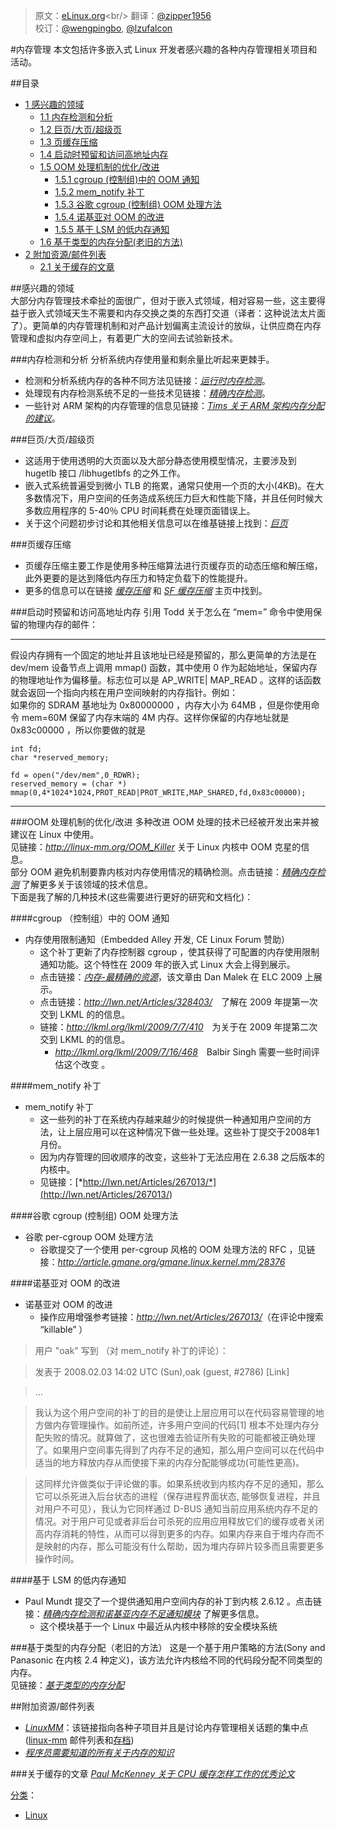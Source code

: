 > 原文：[eLinux.org](http://eLinux.org/Memory_Management "http://eLinux.org/Memory_Management")<br/>
> 翻译：[@zipper1956](https://github.com/zipper)<br/>
> 校订：[@wengpingbo](https://github.com/wengpingbo), [@lzufalcon](https://github.com/lzufalcon)<br/>

#内存管理
本文包括许多嵌入式 Linux 开发者感兴趣的各种内存管理相关项目和活动。

##目录
-   [1 感兴趣的领域](#areas-of-interest)
    -   [1.1 内存检测和分析](#memory-measurement-and-analysis)
    -   [1.2 巨页/大页/超级页](#huge-large-superpages)
    -   [1.3 页缓存压缩](##page-cache-compression)
    -   [1.4 启动时预留和访问高地址内存](#reserving-and-accessing-the-top-of-memory-on-startup)
    -   [1.5 OOM 处理机制的优化/改进](#enhanced-out-of-memory-handling)
        -   [1.5.1 cgroup (控制组)中的 OOM 通知](#oom-notification-in-cgroups)
        -   [1.5.2 mem_notify 补丁](#mem-notify-patches)
        -   [1.5.3 谷歌 cgroup (控制组) OOM 处理方法](#google-cgroup-oom-handler)
        -   [1.5.4 诺基亚对 OOM 的改进](#nokia-oom-enhancements)
        -   [1.5.5 基于 LSM 的低内存通知](#lsm-based-low-memory-notification)
    -   [1.6 基于类型的内存分配(老旧的方法)](#type-based-memory-allocation-old)
-   [2 附加资源/邮件列表](#additional-resources-mailing-lists)
    -   [2.1 关于缓存的文章](#articles-on-caches)
	
##感兴趣的领域  
大部分内存管理技术牵扯的面很广，但对于嵌入式领域，相对容易一些，这主要得益于嵌入式领域天生不需要和内存交换之类的东西打交道（译者：这种说法太片面了）。更简单的内存管理机制和对产品计划偏离主流设计的放纵，让供应商在内存管理和虚拟内存空间上，有着更广大的空间去试验新技术。

###内存检测和分析
分析系统内存使用量和剩余量比听起来更棘手。

- 检测和分析系统内存的各种不同方法见链接：*[运行时内存检测](../.././dev_portals/Memory_Management/Runtime_Memory_Measurement/Runtime_Memory_Measurement.md "Runtime Memory Measurement")*。
- 处理现有内存检测系统不足的一些技术见链接：*[精确内存检测](../.././dev_portals/Memory_Management/Accurate_Memory_Measurement/Accurate_Memory_Measurement.md "Accurate Memory Measurement")*。
- 一些针对 ARM 架构的内存管理的信息见链接：*[Tims 关于 ARM 架构内存分配的建议](../.././dev_portals/Memory_Management/Tims_Notes_on_ARM_memory_allocation/Tims_Notes_on_ARM_memory_allocation.md "Tims Notes on ARM memory allocation")*。

###巨页/大页/超级页 
- 这适用于使用透明的大页面以及大部分静态使用模型情况，主要涉及到 hugetlb 接口 /libhugetlbfs 的之外工作。
- 嵌入式系统普遍受到微小 TLB 的拖累，通常只使用一个页的大小(4KB)。在大多数情况下，用户空间的任务造成系统压力巨大和性能下降，并且任何时候大多数应用程序的 5-40％ CPU 时间耗费在处理页面错误上。
- 关于这个问题初步讨论和其他相关信息可以在维基链接上找到：*[巨页](http://linux-mm.org/)*　　

###页缓存压缩
- 页缓存压缩主要工作是使用多种压缩算法进行页缓存页的动态压缩和解压缩，此外更要的是达到降低内存压力和特定负载下的性能提升。
- 更多的信息可以在链接 *[缓存压缩](http://linux-mm.org/CompressedCaching)* 和 *[SF 缓存压缩](http://linuxcompressed.sourceforge.net/)* 主页中找到。

###启动时预留和访问高地址内存
引用 Todd 关于怎么在 “mem=” 命令中使用保留的物理内存的邮件：

----------
假设内存拥有一个固定的地址并且该地址已经是预留的，那么更简单的方法是在 dev/mem 设备节点上调用 mmap() 函数，其中使用 0 作为起始地址，保留内存的物理地址作为偏移量。标志位可以是 AP_WRITE| MAP_READ 。这样的话函数就会返回一个指向内核在用户空间映射的内存指针。例如：  
如果你的 SDRAM 基地址为 0x80000000 ，内存大小为 64MB ，但是你使用命令 mem=60M 保留了内存末端的 4M 内存。这样你保留的内存地址就是 0x83c00000 ，所以你要做的就是  

`int fd;`  
`char *reserved_memory;`

`fd = open("/dev/mem",0_RDWR);`  
`reserved_memory = (char *) mmap(0,4*1024*1024,PROT_READ|PROT_WRITE,MAP_SHARED,fd,0x83c00000);`    

* * * * *

###OOM 处理机制的优化/改进
多种改进 OOM 处理的技术已经被开发出来并被建议在 Linux 中使用。  
见链接：*<http://linux-mm.org/OOM_Killer>* 关于 Linux 内核中 OOM 克星的信息。  
部分 OOM 避免机制要靠内核对内存使用情况的精确检测。点击链接：[*精确内存检测*](../.././dev_portals/Memory_Management/Accurate_Memory_Measurement/Accurate_Memory_Measurement.md "Accurate Memory Measurement") 了解更多关于该领域的技术信息。  
下面是我了解的几种技术(这些需要进行更好的研究和文档化)：  

####cgroup （控制组）中的 OOM 通知  
- 内存使用限制通知（Embedded Alley 开发, CE Linux Forum 赞助）  
	- 这个补丁更新了内存控制器 cgroup ，使其获得了可配置的内存使用限制通知功能。这个特性在 2009 年的嵌入式 Linux 大会上得到展示。
	- 点击链接：[*内存-最精确的资源*](http://tree.celinuxforum.org/CelfPubWiki/ELC2009Presentations?action=AttachFile&do=get&target=celf_mem_notify.pdf)，该文章由 Dan Malek 在 ELC 2009 上展示。
	- 点击链接：*<http://lwn.net/Articles/328403/>*　了解在 2009 年提第一次交到 LKML 的的信息。
	- 链接：*<http://lkml.org/lkml/2009/7/7/410>*　为关于在 2009 年提第二次交到 LKML 的的信息。
		- *<http://lkml.org/lkml/2009/7/16/468>*　Balbir Singh 需要一些时间评估这个改变 。 
	
####mem_notify 补丁
- mem_notify 补丁
	- 这一些列的补丁在系统内存越来越少的时候提供一种通知用户空间的方法，让上层应用可以在这种情况下做一些处理。这些补丁提交于2008年1月份。
	- 因为内存管理的回收顺序的改变，这些补丁无法应用在 2.6.38 之后版本的内核中。
	- 见链接：[*http://lwn.net/Articles/267013/*](<http://lwn.net/Articles/267013/>)　　
	
####谷歌 cgroup (控制组) OOM 处理方法
- 谷歌 per-cgroup OOM 处理方法  
	- 谷歌提交了一个使用 per-cgroup 风格的 OOM 处理方法的 RFC ，见链接：*<http://article.gmane.org/gmane.linux.kernel.mm/28376>*　　
	
####诺基亚对 OOM 的改进
- 诺基亚对 OOM 的改进
	- 操作应用增强参考链接：*<http://lwn.net/Articles/267013/>*（在评论中搜索 “killable” ）
>用户 "oak" 写到 （对 mem_notify 补丁的评论）：

>发表于 2008.02.03 14:02 UTC (Sun),oak (guest, #2786) [Link]

>...

>我认为这个用户空间的补丁的目的是使让上层应用可以在代码容易管理的地方做内存管理操作。如前所述，许多用户空间的代码[1] 根本不处理内存分配失败的情况。就算做了，这也很难去验证所有失败的可能都被正确处理了。如果用户空间事先得到了内存不足的通知，那么用户空间可以在代码中适当的地方释放内存从而使接下来的内存分配能够成功(可能性更高)。

>这同样允许做类似于评论做的事。如果系统收到内核内存不足的通知，那么它可以杀死进入后台状态的进程（保存进程界面状态, 能够恢复进程，并且对用户不可见），我认为它同样通过 D-BUS 通知当前应用系统内存不足的情况。对于用户可见或者非后台可杀死的应用应用释放它们的缓存或者关闭高内存消耗的特性，从而可以得到更多的内存。如果内存来自于堆内存而不是映射的内存，那么可能没有什么帮助，因为堆内存碎片较多而且需要更多操作时间。　　

####基于 LSM 的低内存通知 
- Paul Mundt 提交了一个提供通知用户空间内存的补丁到内核 2.6.12 。点击链接：[*精确内存检测和诺基亚内存不足通知模块*](../.././dev_portals/Memory_Management/Accurate_Memory_Measurement/Accurate_Memory_Measurement.md#Nokia_out-of-memory_notifier_module "Accurate Memory Measurement") 了解更多信息。
	- 这个模块基于一个 Linux 中最近从内核中移除的安全模块系统　　
	
###基于类型的内存分配（老旧的方法）
这是一个基于用户策略的方法(Sony and Panasonic 在内核 2.4 种定义)，该方法允许内核给不同的代码段分配不同类型的内存。  
见链接：[*基于类型的内存分配*](../.././dev_portals/Memory_Management/Memory_Type_Based_Allocation/Memory_Type_Based_Allocation.md "Memory Type Based Allocation")　　
 
##附加资源/邮件列表	
- [*LinuxMM*](http://linux-mm.org/)：该链接指向各种子项目并且是讨论内存管理相关话题的集中点([linux-mm](mailto:majordomo@kvack.org) 邮件列表和[存档](http://marc.theaimsgroup.com/?l=linux-mm))
- [*程序员需要知道的所有关于内存的知识*](<http://lwn.net/Articles/250967/>)　　


###关于缓存的文章
[*Paul McKenney 关于 CPU 缓存怎样工作的优秀论文*](<http://www2.rdrop.com/~paulmck/scalability/paper/whymb.2010.07.23a.pdf>)

[分类](http://eLinux.org/Special:Categories "Special:Categories")：

-   [Linux](http://eLinux.org/Category:Linux "Category:Linux")
